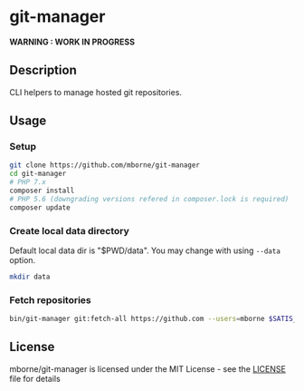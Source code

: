 # git-manager

**WARNING : WORK IN PROGRESS**

## Description

CLI helpers to manage hosted git repositories. 

## Usage

### Setup

```bash
git clone https://github.com/mborne/git-manager
cd git-manager
# PHP 7.x
composer install
# PHP 5.6 (downgrading versions refered in composer.lock is required)
composer update
```

### Create local data directory

Default local data dir is "$PWD/data". You may change with using `--data` option.

```bash
mkdir data
```

### Fetch repositories

```bash
bin/git-manager git:fetch-all https://github.com --users=mborne $SATIS_GITHUB_TOKEN
```

## License

mborne/git-manager is licensed under the MIT License - see the [LICENSE](LICENSE) file for details
